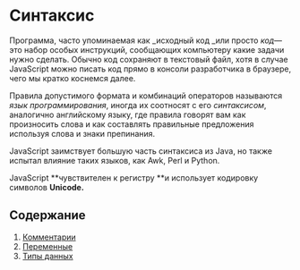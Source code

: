 # Синтаксис

Программа, часто упоминаемая как _исходный код _или просто _код_— это набор особых инструкций, сообщающих компьютеру какие задачи нужно сделать. Обычно код сохраняют в текстовый файл, хотя в случае JavaScript можно писать код прямо в консоли разработчика в браузере, чего мы кратко коснемся далее.

Правила допустимого формата и комбинаций операторов называются _язык программирования_, иногда их соотносят с его _синтаксисом_, аналогично английскому языку, где правила говорят вам как произносить слова и как составлять правильные предложения используя слова и знаки препинания.

JavaScript заимствует большую часть синтаксиса из Java, но также испытал влияние таких языков, как Awk, Perl и Python.

JavaScript **чувствителен к регистру **и использует кодировку символов **Unicode.**

## Содержание

1. [Комментарии](/js-basics/grammar/comments.md)
2. [Переменные](/js-basics/grammar/variables.md)
3. [Типы данных](/js-basics/grammar/types.md)



